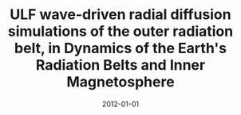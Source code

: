 ---
title: "ULF wave-driven radial diffusion simulations of the outer radiation belt, in Dynamics of the Earth's Radiation Belts and Inner Magnetosphere"
collection: publications
permalink: /publication/2012-01-01-Ozeke
date: 2012-01-01
venue: 'Dynamics of the Earth&apos;s Radiation Belts and Inner Magnetosphere'
paperurl: 'https://doi.org/10.1029/2012GM001332'
citation: 'Ozeke, L. G., Mann, I. R., Murphy, K. R., Rae, I. J., &amp; Chan, A. A. (2013). ULF Wave-Driven Radial Diffusion Simulations of the Outer Radiation Belt. In Geophysical Monograph Series (Vol. 199, pp. 139-150). '
---